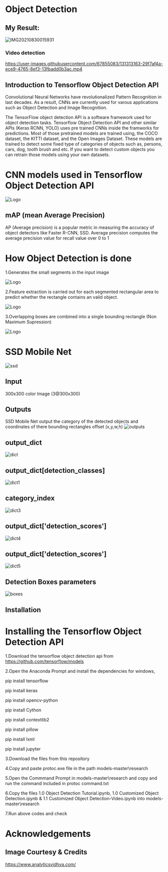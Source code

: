 
# Object Detection
## My Result:
![IMG20210830015931](https://user-images.githubusercontent.com/67855083/131312983-9fd7159c-c5c6-423b-ac5a-fafd24646e97.jpg)
### Video detection
https://user-images.githubusercontent.com/67855083/131313163-29f7af4a-ece9-4765-8ef3-13fbadd0b3ac.mp4


## Introduction to Tensorflow Object Detection API

Convolutional Neural Networks have revolutionalized Pattern Recognition in last decades. As a result, CNNs are currently used for varous applications such as Object Detection and Image Recognition.

The TensorFlow object detection API is a software framework used for object detection tasks. Tensorflow Object Detection API and other similar APIs (Keras RCNN, YOLO) uses pre trained CNNs inside the framworks for predictions. Most of those pretrained models are trained using, the COCO dataset, the KITTI dataset, and the Open Images Dataset. These models are trained to detect some fixed type of categories of objects such as, persons, cars, dog, tooth brush and etc. If you want to detect custom objects you can retrain those models using your own datasets.

# CNN models used in Tensorflow Object Detection API

![Logo](https://cdn-images-1.medium.com/max/800/1*-EyxSs2OiyWm-E6MSpSJiA.png)

## mAP (mean Average Precision)

AP (Average precision) is a popular metric in measuring the accuracy of object detectors like Faster R-CNN, SSD. Average precision computes the average precision value for recall value over 0 to 1

# How Object Detection is done

1.Generates the small segments in the input image

![Logo](https://miro.medium.com/max/724/0*kUNj3PTh2dVyf03m.png)

2.Feature extraction is carried out for each segmented rectangular area to predict whether the rectangle contains an valid object.

![Logo](https://oscimg.oschina.net/oscnet/up-04d098f4a9e8de7694ad3d1d72c5ca5fd0c.JPEG)

3.Overlapping boxes are combined into a single bounding rectangle (Non Maximum Supression)

![Logo](https://img-blog.csdnimg.cn/img_convert/2e0323ae5508d1de219214006f986a89.png)


# SSD Mobile Net
![ssd](https://user-images.githubusercontent.com/67855083/131311104-5d08891b-fbdf-477b-871a-480ee85e686e.png)

## Input
300x300 color Image (3@300x300)

## Outputs
SSD Mobile Net output the category of the detected objects and coordinates of there bounding rectangles offset (x,y,w,h)
![outputs](https://user-images.githubusercontent.com/67855083/131311413-2500bea2-46e4-4d1b-9fa5-b6202ecfc30c.png)

## output_dict
![dict](https://user-images.githubusercontent.com/67855083/131311629-5d96ae42-73ce-456b-8863-c6f9b5e5f231.png)

## output_dict[detection_classes]
![dict1](https://user-images.githubusercontent.com/67855083/131311783-fe138498-ebba-4c72-a61a-c4d001b7fbf2.png)

## category_index
![dict3](https://user-images.githubusercontent.com/67855083/131311929-d8c9bad6-b1f3-4d18-9479-67b498546f25.png)

## output_dict['detection_scores']
![dict4](https://user-images.githubusercontent.com/67855083/131312092-e14a55ec-cf5f-4287-9802-a5e731e1c5ee.png)

## output_dict['detection_scores']
![dict5](https://user-images.githubusercontent.com/67855083/131312371-13bf39d8-c8d7-40db-a329-00a508ca7eec.png)

## Detection Boxes parameters
![boxes](https://user-images.githubusercontent.com/67855083/131312631-c82ab2a6-ff5f-4039-bc60-6f1bc636d538.png)

## Installation

# Installing the Tensorflow Object Detection API
1.Download the tensorflow object detection api from https://github.com/tensorflow/models

2.Open the Anaconda Prompt and install the dependencies for windows,

pip install tensorflow

pip install keras

pip install opencv-python

pip install Cython

pip install contextlib2

pip install pillow

pip install lxml

pip install jupyter

3.Download the files from this repository

4.Copy and paste protoc.exe file in the path models-master\research

5.Open the Commmand Prompt in models-master\research and copy and run the command included in protoc command.txt

6.Copy the files 1.0 Object Detection Tutorial.ipynb, 1.0 Customized Object Detection.ipynb & 1.1 Customized Object Detection-Video.ipynb into models-master\research

7.Run above codes and check

# Acknowledgements

## Image Courtesy & Credits
https://www.analyticsvidhya.com/  

